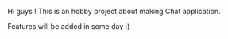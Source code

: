 Hi guys !
This is an hobby project about making Chat application. 

Features will be added in some day :)
